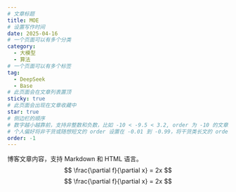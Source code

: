 ```yaml
---
# 文章标题
title: MOE
# 设置写作时间
date: 2025-04-16
# 一个页面可以有多个分类
category:
  - 大模型
  - 算法
# 一个页面可以有多个标签
tag:
  - DeepSeek
  - Base
# 此页面会在文章列表置顶
sticky: true
# 此页面会出现在文章收藏中
star: true
# 侧边栏的顺序
# 数字越小越靠前，支持非整数和负数，比如 -10 < -9.5 < 3.2, order 为 -10 的文章会最靠上。
# 个人偏好将非干货或随想短文的 order 设置在 -0.01 到 -0.99，将干货类长文的 order 设置在 -1 到负无穷。每次新增文章都会在上一篇的基础上递减 order 值。
order: -1
---
```


博客文章内容，支持 Markdown 和 HTML 语言。
$$
\frac{\partial f}{\partial x} = 2x
$$
$$
\frac{\partial f}{\partial x} = 2x
$$